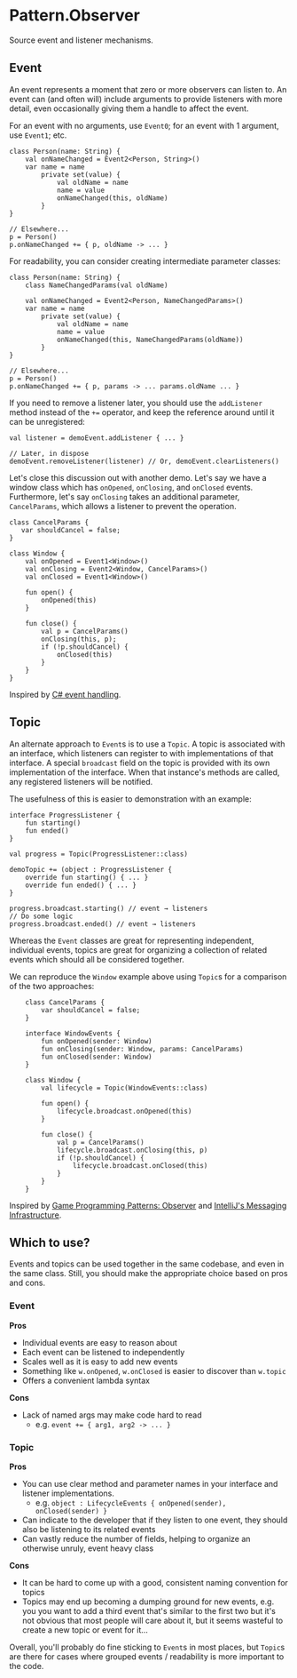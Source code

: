 # Pattern.Observer

Source event and listener mechanisms.

## Event

An event represents a moment that zero or more observers can listen to. An event can (and often
will) include arguments to provide listeners with more detail, even occasionally giving them
a handle to affect the event.

For an event with no arguments, use `Event0`; for an event with 1 argument, use `Event1`;
etc.

```
class Person(name: String) {
    val onNameChanged = Event2<Person, String>()
    var name = name
        private set(value) {
            val oldName = name
            name = value
            onNameChanged(this, oldName)
        }
}

// Elsewhere...
p = Person()
p.onNameChanged += { p, oldName -> ... }
```

For readability, you can consider creating intermediate parameter classes:

```
class Person(name: String) {
    class NameChangedParams(val oldName)

    val onNameChanged = Event2<Person, NameChangedParams>()
    var name = name
        private set(value) {
            val oldName = name
            name = value
            onNameChanged(this, NameChangedParams(oldName))
        }
}

// Elsewhere...
p = Person()
p.onNameChanged += { p, params -> ... params.oldName ... }
```

If you need to remove a listener later, you should use the `addListener` method instead of the
`+=` operator, and keep the reference around until it can be unregistered:

```
val listener = demoEvent.addListener { ... }

// Later, in dispose
demoEvent.removeListener(listener) // Or, demoEvent.clearListeners()
```

Let's close this discussion out with another demo. Let's say we have a window class which has
`onOpened`, `onClosing`, and `onClosed` events. Furthermore, let's say `onClosing` takes an
additional parameter, `CancelParams`, which allows a listener to prevent the operation.

```
class CancelParams {
   var shouldCancel = false;
}

class Window {
    val onOpened = Event1<Window>()
    val onClosing = Event2<Window, CancelParams>()
    val onClosed = Event1<Window>()

    fun open() {
        onOpened(this)
    }

    fun close() {
        val p = CancelParams()
        onClosing(this, p);
        if (!p.shouldCancel) {
            onClosed(this)
        }
    }
}
```

Inspired by [C# event handling](https://msdn.microsoft.com/en-us/library/edzehd2t(v=vs.110).aspx).

## Topic

An alternate approach to `Event`s is to use a `Topic`. A topic is associated with an interface,
which listeners can register to with implementations of that interface. A special `broadcast` field
on the topic is provided with its own implementation of the interface. When that instance's methods
are called, any registered listeners will be notified.

The usefulness of this is easier to demonstration with an example:

```
interface ProgressListener {
    fun starting()
    fun ended()
}

val progress = Topic(ProgressListener::class)

demoTopic += (object : ProgressListener {
    override fun starting() { ... }
    override fun ended() { ... }
}

progress.broadcast.starting() // event → listeners
// Do some logic
progress.broadcast.ended() // event → listeners
```

Whereas the `Event` classes are great for representing independent, individual events, topics are
great for organizing a collection of related events which should all be considered together.

We can reproduce the `Window` example above using `Topic`s for a comparison of the two approaches:

```
    class CancelParams {
        var shouldCancel = false;
    }

    interface WindowEvents {
        fun onOpened(sender: Window)
        fun onClosing(sender: Window, params: CancelParams)
        fun onClosed(sender: Window)
    }

    class Window {
        val lifecycle = Topic(WindowEvents::class)

        fun open() {
            lifecycle.broadcast.onOpened(this)
        }

        fun close() {
            val p = CancelParams()
            lifecycle.broadcast.onClosing(this, p)
            if (!p.shouldCancel) {
                lifecycle.broadcast.onClosed(this)
            }
        }
    }
```

Inspired by [Game Programming Patterns: Observer](http://gameprogrammingpatterns.com/observer.html)
and [IntelliJ's Messaging Infrastructure](http://www.jetbrains.org/intellij/sdk/docs/reference_guide/messaging_infrastructure.html).

## Which to use?

Events and topics can be used together in the same codebase, and even in the same class. Still,
you should make the appropriate choice based on pros and cons.

### Event

**Pros**

* Individual events are easy to reason about
* Each event can be listened to independently
* Scales well as it is easy to add new events
* Something like `w.onOpened`, `w.onClosed` is easier to discover than `w.topic`
* Offers a convenient lambda syntax

**Cons**

* Lack of named args may make code hard to read
    * e.g. `event += { arg1, arg2 -> ... }`

### Topic

**Pros**

* You can use clear method and parameter names in your interface and listener implementations.
    * e.g. `object : LifecycleEvents { onOpened(sender), onClosed(sender) }`
* Can indicate to the developer that if they listen to one event, they should also be listening to
  its related events
* Can vastly reduce the number of fields, helping to organize an otherwise unruly, event heavy class

**Cons**

* It can be hard to come up with a good, consistent naming convention for topics
* Topics may end up becoming a dumping ground for new events, e.g. you you want to add a third
  event that's similar to the first two but it's not obvious that most people will care about it,
  but it seems wasteful to create a new topic or event for it...

Overall, you'll probably do fine sticking to `Event`s in most places, but `Topic`s are there for
cases where grouped events / readability is more important to the code.
